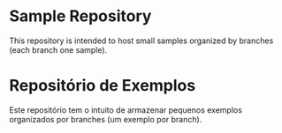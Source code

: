 Sample Repository
=================

This repository is intended to host small samples organized by branches (each branch one sample).



Repositório de Exemplos
=======================

Este repositório tem o intuito de armazenar pequenos exemplos organizados por branches (um exemplo por branch).
